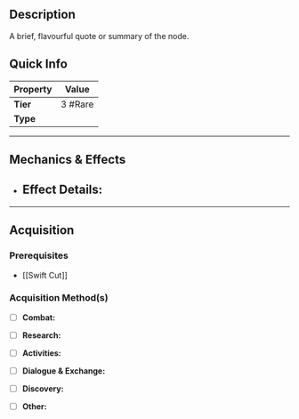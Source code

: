## Description
 A brief, flavourful quote or summary of the node.

## Quick Info
| Property | Value   |
| -------- | ------- |
| **Tier** | 3 #Rare |
| **Type** |         |

---

## Mechanics & Effects
- **Effect Details:**
    - 

---

## Acquisition
### Prerequisites
- [[Swift Cut]]

### Acquisition Method(s)
- [ ] **Combat:** 
- [ ] **Research:** 
- [ ] **Activities:** 
- [ ] **Dialogue & Exchange:** 
- [ ] **Discovery:** 
- [ ] **Other:** 

